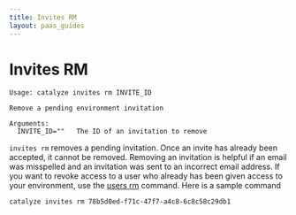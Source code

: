 ```yaml
---
title: Invites RM
layout: paas_guides
---
```


# Invites RM

```
Usage: catalyze invites rm INVITE_ID

Remove a pending environment invitation

Arguments:
  INVITE_ID=""   The ID of an invitation to remove
```

`invites rm` removes a pending invitation. Once an invite has already been accepted, it cannot be removed. Removing an invitation is helpful if an email was misspelled and an invitation was sent to an incorrect email address. If you want to revoke access to a user who already has been given access to your environment, use the [users rm](https://resources.catalyze.io/paas/cli/sections/users-rm) command. Here is a sample command

```
catalyze invites rm 78b5d0ed-f71c-47f7-a4c8-6c8c58c29db1
```
